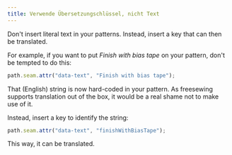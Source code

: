 ```yaml
---
title: Verwende Übersetzungschlüssel, nicht Text
---
```


Don't insert literal text in your patterns. Instead, insert a key that can then be translated.

For example, if you want to put *Finish with bias tape* on your pattern, don't be tempted to do this:

```js
path.seam.attr("data-text", "Finish with bias tape");
```

That (English) string is now hard-coded in your pattern. As freesewing supports translation out of the box, it would be a real shame not to make use of it.

Instead, insert a key to identify the string:

```js
path.seam.attr("data-text", "finishWithBiasTape");
```

This way, it can be translated.